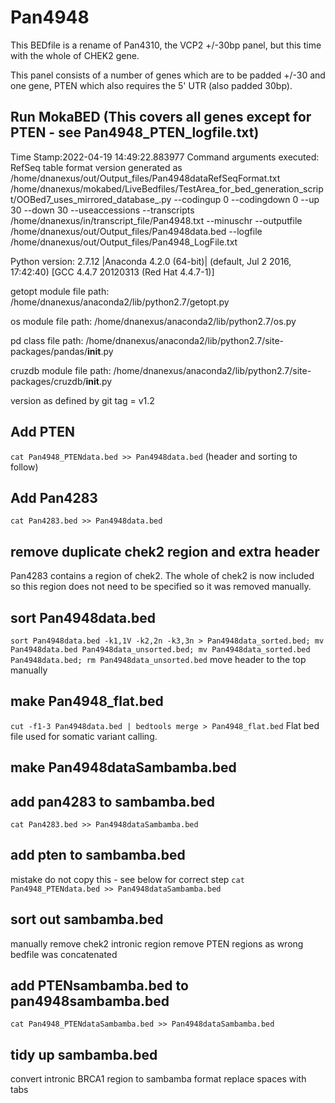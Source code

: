 # Pan4948

This BEDfile is a rename of Pan4310, the VCP2 +/-30bp panel, but this time with the whole of CHEK2 gene.

This panel consists of a number of genes which are to be padded +/-30 and one gene, PTEN which also requires the 5' UTR (also padded 30bp).
## Run MokaBED (This covers all genes except for PTEN - see Pan4948_PTEN_logfile.txt)
Time Stamp:2022-04-19 14:49:22.883977
Command arguments executed:
RefSeq table format version generated as /home/dnanexus/out/Output_files/Pan4948dataRefSeqFormat.txt
/home/dnanexus/mokabed/LiveBedfiles/TestArea_for_bed_generation_script/OOBed7_uses_mirrored_database_.py --codingup 0 --codingdown 0 --up 30 --down 30 --useaccessions --transcripts /home/dnanexus/in/transcript_file/Pan4948.txt --minuschr --outputfile /home/dnanexus/out/Output_files/Pan4948data.bed --logfile /home/dnanexus/out/Output_files/Pan4948_LogFile.txt 

 Python version: 2.7.12 |Anaconda 4.2.0 (64-bit)| (default, Jul  2 2016, 17:42:40) 
[GCC 4.4.7 20120313 (Red Hat 4.4.7-1)]

 getopt module file path: /home/dnanexus/anaconda2/lib/python2.7/getopt.py

 os module file path: /home/dnanexus/anaconda2/lib/python2.7/os.py

 pd class file path: /home/dnanexus/anaconda2/lib/python2.7/site-packages/pandas/__init__.py

 cruzdb module file path: /home/dnanexus/anaconda2/lib/python2.7/site-packages/cruzdb/__init__.py

version as defined by git tag = v1.2

## Add PTEN
`cat Pan4948_PTENdata.bed >> Pan4948data.bed`
(header and sorting to follow)
## Add Pan4283
`cat Pan4283.bed >> Pan4948data.bed`

## remove duplicate chek2 region and extra header
Pan4283 contains a region of chek2. The whole of chek2 is now included so this region does not need to be specified so it was removed manually.

## sort Pan4948data.bed
`sort Pan4948data.bed -k1,1V -k2,2n -k3,3n > Pan4948data_sorted.bed; mv Pan4948data.bed Pan4948data_unsorted.bed; mv Pan4948data_sorted.bed Pan4948data.bed; rm Pan4948data_unsorted.bed`
move header to the top manually

## make Pan4948_flat.bed
`cut -f1-3 Pan4948data.bed | bedtools merge > Pan4948_flat.bed`
Flat bed file used for somatic variant calling.

## make Pan4948dataSambamba.bed
## add pan4283 to sambamba.bed
`cat Pan4283.bed >> Pan4948dataSambamba.bed`

## add pten to sambamba.bed
mistake do not copy this - see below for correct step
`cat Pan4948_PTENdata.bed >> Pan4948dataSambamba.bed`

## sort out sambamba.bed
manually remove chek2 intronic region
remove PTEN regions as wrong bedfile was concatenated

## add PTENsambamba.bed to pan4948sambamba.bed
`cat Pan4948_PTENdataSambamba.bed >> Pan4948dataSambamba.bed`

## tidy up sambamba.bed
convert intronic BRCA1 region to sambamba format
replace spaces with tabs